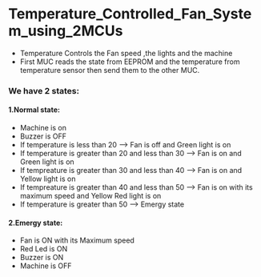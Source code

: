 # Temperature_Controlled_Fan_System_using_2MCUs
* Temperature Controls the Fan speed ,the lights and the machine
* First MUC reads the state from EEPROM and the temperature from temperature sensor then send them to the other MUC. 

### We have 2 states:
#### 1.Normal state:
* Machine is on
* Buzzer is OFF
* If temperature is less than 20 --> Fan is off and Green light is on
* If temperature is greater than 20 and less than 30 --> Fan is on and Green light is on
* If tempreature is greater than 30 and less than 40 --> Fan is on and Yellow light is on
* If tempreature is greater than 40 and less than 50 --> Fan is on with its maximum speed and Yellow Red light is on
* If temperature is greater than 50 --> Emergy state

#### 2.Emergy state: 
* Fan is ON with its Maximum speed
* Red Led is ON
* Buzzer is ON
* Machine is OFF

